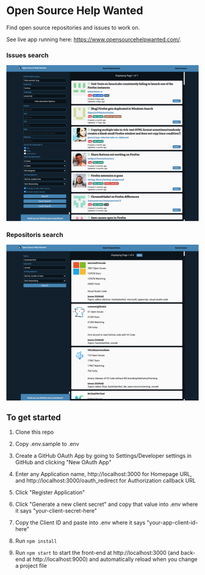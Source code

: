 # Open Source Help Wanted

Find open source repositories and issues to work on.

See live app running here: https://www.opensourcehelpwanted.com/.

### Issues search
![Screenshot](issues.png)

### Repositoris search
![Screenshot](repos.png)

## To get started

1. Clone this repo
1. Copy .env.sample to .env
1. Create a GitHub OAuth App by going to Settings/Developer settings in GitHub and clicking "New OAuth App"
1. Enter any Application name, http://localhost:3000 for Homepage URL, and http://localhost:3000/oauth_redirect for Authorization callback URL
1. Click "Register Application"
1. Click "Generate a new client secret" and copy that value into .env where it says "your-client-secret-here"
1. Copy the Client ID and paste into .env where it says "your-app-client-id-here"

1. Run `npm install`
1. Run `npm start` to start the front-end at http://localhost:3000 (and back-end at http://localhost:9000) and automatically reload when you change a project file
